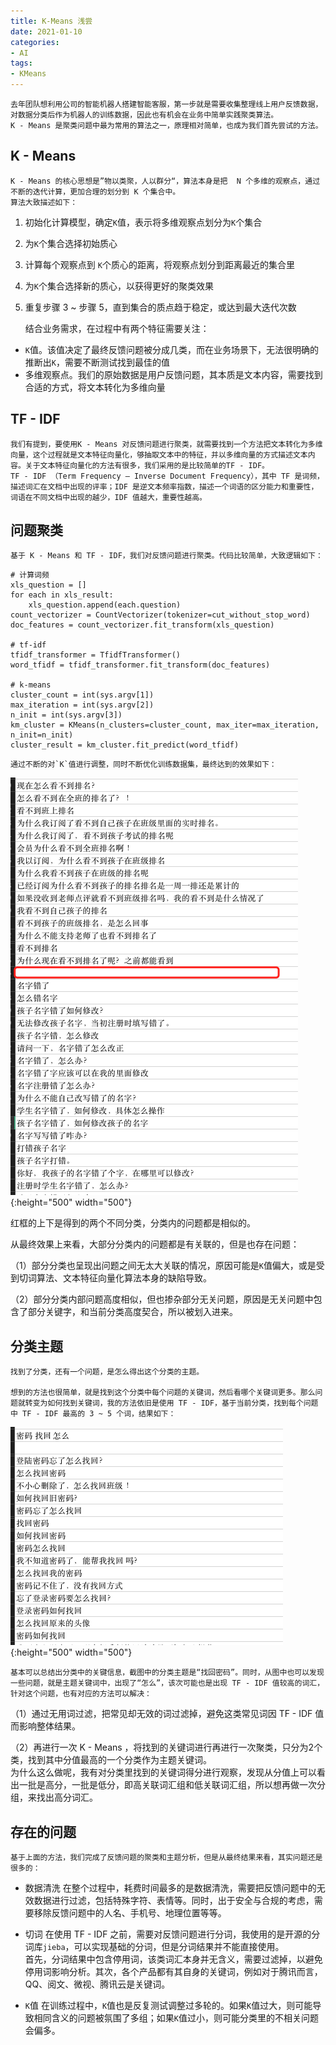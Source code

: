 ```yaml
---
title: K-Means 浅尝  
date: 2021-01-10  
categories:
- AI
tags:
- KMeans
---
```

    去年团队想利用公司的智能机器人搭建智能客服，第一步就是需要收集整理线上用户反馈数据，对数据分类后作为机器人的训练数据，因此也有机会在业务中简单实践聚类算法。  
    K - Means 是聚类问题中最为常用的算法之一，原理相对简单，也成为我们首先尝试的方法。  

## K - Means
    K - Means 的核心思想是”物以类聚，人以群分“，算法本身是把  N 个多维的观察点，通过不断的迭代计算，更加合理的划分到 K 个集合中。  
    算法大致描述如下：  
1. 初始化计算模型，确定`K`值，表示将多维观察点划分为`K`个集合
2. 为`K`个集合选择初始质心
3. 计算每个观察点到 `K`个质心的距离，将观察点划分到距离最近的集合里
4. 为`K`个集合选择新的质心，以获得更好的聚类效果
5. 重复步骤 3 ~ 步骤 5，直到集合的质点趋于稳定，或达到最大迭代次数

   结合业务需求，在过程中有两个特征需要关注：
* `K`值。该值决定了最终反馈问题被分成几类，而在业务场景下，无法很明确的推断出`K`，需要不断测试找到最佳的值
* 多维观察点。我们的原始数据是用户反馈问题，其本质是文本内容，需要找到合适的方式，将文本转化为多维向量

## TF - IDF
    我们有提到，要使用K - Means 对反馈问题进行聚类，就需要找到一个方法把文本转化为多维向量，这个过程就是文本特征向量化，够抽取文本中的特征，并以多维向量的方式描述文本内容。关于文本特征向量化的方法有很多，我们采用的是比较简单的TF - IDF。  
    TF - IDF （Term Frequency – Inverse Document Frequency），其中 TF 是词频，描述词汇在文档中出现的评率；IDF 是逆文本频率指数，描述一个词语的区分能力和重要性，词语在不同文档中出现的越少，IDF 值越大，重要性越高。  

## 问题聚类
    基于 K - Means 和 TF - IDF，我们对反馈问题进行聚类。代码比较简单，大致逻辑如下：  

```
# 计算词频
xls_question = []
for each in xls_result:
    xls_question.append(each.question)
count_vectorizer = CountVectorizer(tokenizer=cut_without_stop_word)
doc_features = count_vectorizer.fit_transform(xls_question)

# tf-idf
tfidf_transformer = TfidfTransformer()
word_tfidf = tfidf_transformer.fit_transform(doc_features)

# k-means
cluster_count = int(sys.argv[1])
max_iteration = int(sys.argv[2])
n_init = int(sys.argv[3])
km_cluster = KMeans(n_clusters=cluster_count, max_iter=max_iteration, n_init=n_init)
cluster_result = km_cluster.fit_predict(word_tfidf)
```

    通过不断的对`K`值进行调整，同时不断优化训练数据集，最终达到的效果如下：  

![](https://raw.githubusercontent.com/Taaang/blog/master/assets/images/post_imgs/kmeans/img_1.png){:height="500" width="500"}

红框的上下是得到的两个不同分类，分类内的问题都是相似的。

从最终效果上来看，大部分分类内的问题都是有关联的，但是也存在问题：

（1）部分分类也呈现出问题之间无太大关联的情况，原因可能是`K`值偏大，或是受到切词算法、文本特征向量化算法本身的缺陷导致。

（2）部分分类内部问题高度相似，但也掺杂部分无关问题，原因是无关问题中包含了部分关键字，和当前分类高度契合，所以被划入进来。

## 分类主题
    找到了分类，还有一个问题，是怎么得出这个分类的主题。  
    
    想到的方法也很简单，就是找到这个分类中每个问题的关键词，然后看哪个关键词更多。那么问题就转变为如何找到关键词，我的方法依旧是使用 TF - IDF，基于当前分类，找到每个问题中 TF - IDF 最高的 3 ~ 5 个词，结果如下：  

![](https://raw.githubusercontent.com/Taaang/blog/master/assets/images/post_imgs/kmeans/img_2.png){:height="500" width="500"}

    基本可以总结出分类中的关键信息，截图中的分类主题是“找回密码”。同时，从图中也可以发现一些问题，就是主题关键词中，出现了“怎么”，该次可能也是出现 TF - IDF 值较高的词汇，针对这个问题，也有对应的方法可以解决：  

（1）通过无用词过滤，把常见却无效的词过滤掉，避免这类常见词因 TF - IDF 值而影响整体结果。

（2）再进行一次 K - Means ，将找到的关键词进行再进行一次聚类，只分为2个类，找到其中分值最高的一个分类作为主题关键词。  
为什么这么做呢，我有对分类里找到的关键词得分进行观察，发现从分值上可以看出一批是高分，一批是低分，即高关联词汇组和低关联词汇组，所以想再做一次分组，来找出高分词汇。

## 存在的问题
    基于上面的方法，我们完成了反馈问题的聚类和主题分析，但是从最终结果来看，其实问题还是很多的：  

* 数据清洗
  在整个过程中，耗费时间最多的是数据清洗，需要把反馈问题中的无效数据进行过滤，包括特殊字符、表情等。同时，出于安全与合规的考虑，需要移除反馈问题中的人名、手机号、地理位置等等。

* 切词
  在使用 TF - IDF 之前，需要对反馈问题进行分词，我使用的是开源的分词库`jieba`，可以实现基础的分词，但是分词结果并不能直接使用。  
  首先，分词结果中包含停用词，该类词汇本身并无含义，需要过滤掉，以避免停用词影响分析。其次，各个产品都有其自身的关键词，例如对于腾讯而言，QQ、阅文、微视、腾讯云是关键词。

* `K`值
  在训练过程中，`K`值也是反复测试调整过多轮的。如果`K`值过大，则可能导致相同含义的问题被氛围了多组；如果`K`值过小，则可能分类里的不相关问题会偏多。


